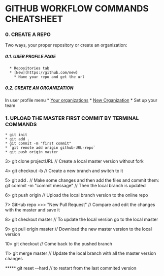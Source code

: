# GITHUB WORKFLOW COMMANDS CHEATSHEET

### 0. CREATE A REPO

  Two ways, your proper repository or create an organization:
  
##### 0.1. USER PROFILE PAGE
```
  * Repositories tab
  * [New](https://github.com/new)
    * Name your repo and get the url
```
##### 0.2. CREATE AN ORGANIZATION
In user profile menu
    * [Your organizations](https://github.com/settings/organizations)
    * [New Organization](https://github.com/account/organizations/new)
     * Set up your team

### 1. UPLOAD THE MASTER FIRST COMMIT BY TERMINAL COMMANDS
    * git init
    * git add .
    * git commit -m "first commit"
    * `git remote add origin github-URL-repo`
    * git push origin master


3>  git clone projectURL                // Create a local master version without fork

4>  git checkout -b <branch-name>       // Create a new branch and switch to it

5>  git add .                           // Make some changes and then add the files and commit them:
    git commit -m "commit message"      // Then the local branch is updated

6>  git push origin <branch-name>       // Upload the local branch version to the online repo

7>  GitHub repo >>> "New Pull Request"  // Compare and edit the changes with the master and save it

8>  git checkout master                 // To update the local version go to the local master

9>  git pull origin master              // Download the new master version to the local version 

10> git checkout <branch-name>          // Come back to the pushed branch

11> git merge master                    // Update the local branch with all the master version changes

***** git reset --hard                  // to restart from the last commited version
